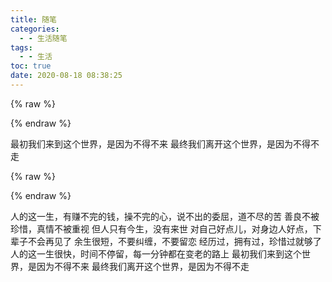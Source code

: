 ```yaml
---
title: 随笔
categories:
  - - 生活随笔
tags:
  - - 生活
toc: true
date: 2020-08-18 08:38:25
---
```

{% raw %}<div class="post-summary">{% endraw %}


最初我们来到这个世界，是因为不得不来
最终我们离开这个世界，是因为不得不走

{% raw %}</div>{% endraw %}

<!--more-->

人的这一生，有赚不完的钱，操不完的心，说不出的委屈，道不尽的苦
善良不被珍惜，真情不被重视
但人只有今生，没有来世
对自己好点儿，对身边人好点，下辈子不会再见了
余生很短，不要纠缠，不要留恋
经历过，拥有过，珍惜过就够了
人的这一生很快，时间不停留，每一分钟都在变老的路上
最初我们来到这个世界，是因为不得不来
最终我们离开这个世界，是因为不得不走